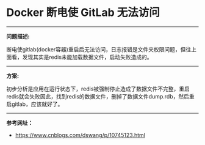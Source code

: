 # Docker 断电使 GitLab 无法访问

---

**问题描述:**

断电使gitlab(docker容器)重启后无法访问，日志报错是文件夹权限问题，但往上面看，发现其实是redis未能加载数据文件，启动失败造成的。

---
**方案:**

初步分析是应用在运行状态下，redis被强制停止造成了数据文件不完整，重启redis就会失败因此，找到redis的数据文件，删掉了数据文件dump.rdb，然后重启gitlab，应该就好了。

---
**参考网址：**

- <https://www.cnblogs.com/dswang/p/10745123.html>
